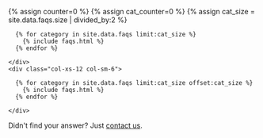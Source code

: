 {% assign counter=0 %}
{% assign cat_counter=0 %}
{% assign cat_size = site.data.faqs.size | divided_by:2 %}

  <div class="row">
    <div class="col-xs-12 col-sm-6">

      {% for category in site.data.faqs limit:cat_size %}
        {% include faqs.html %}
      {% endfor %}

    </div>
    <div class="col-xs-12 col-sm-6">

      {% for category in site.data.faqs limit:cat_size offset:cat_size %}
        {% include faqs.html %}
      {% endfor %}

    </div>
  </div>

<p>Didn't find your answer? Just <a href="/contact">contact us</a>.</p>
